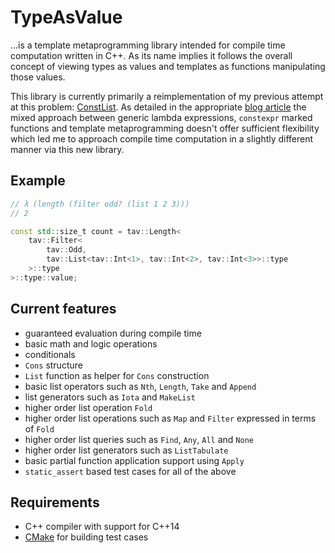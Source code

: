 # TypeAsValue

…is a template metaprogramming library intended for compile time computation written in C++. As its name implies it follows the overall concept of viewing types as values and templates as functions manipulating those values.

This library is currently primarily a reimplementation of my previous attempt at this problem: [ConstList](https://github.com/KnairdA/ConstList). As detailed in the appropriate [blog article](http://blog.kummerlaender.eu/article/a_look_at_compile_time_computation_in_cpp/) the mixed approach between generic lambda expressions, `constexpr` marked functions and template metaprogramming doesn't offer sufficient flexibility which led me to approach compile time computation in a slightly different manner via this new library.

## Example

```cpp
// λ (length (filter odd? (list 1 2 3)))
// 2

const std::size_t count = tav::Length<
	tav::Filter<
		tav::Odd,
		tav::List<tav::Int<1>, tav::Int<2>, tav::Int<3>>::type
	>::type
>::type::value;
```

## Current features

* guaranteed evaluation during compile time
* basic math and logic operations
* conditionals
* `Cons` structure
* `List` function as helper for `Cons` construction
* basic list operators such as `Nth`, `Length`, `Take` and `Append`
* list generators such as `Iota` and `MakeList`
* higher order list operation `Fold`
* higher order list operations such as `Map` and `Filter` expressed in terms of `Fold`
* higher order list queries such as `Find`, `Any`, `All` and `None`
* higher order list generators such as `ListTabulate`
* basic partial function application support using `Apply`
* `static_assert` based test cases for all of the above

## Requirements

* C++ compiler with support for C++14
* [CMake](http://www.cmake.org/) for building test cases
